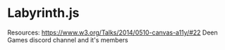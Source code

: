# Labyrinth.js

Resources:
https://www.w3.org/Talks/2014/0510-canvas-a11y/#22
Deen Games discord channel and it's members
